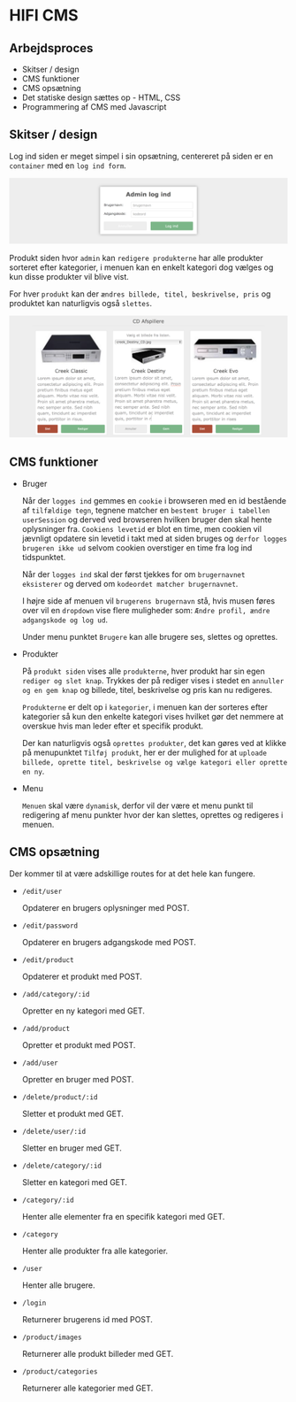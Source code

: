 # HIFI CMS

## Arbejdsproces
* Skitser / design
* CMS funktioner
* CMS opsætning
* Det statiske design sættes op - HTML, CSS
* Programmering af CMS med Javascript

## Skitser / design

Log ind siden er meget simpel i sin opsætning, centereret på siden er en `container` med en `log ind form`.

![wireframe mobil](https://github.com/TobiasBrage/hifi-tobias/raw/master/forberedelse/login.jpg?raw=true)

Produkt siden hvor `admin` kan `redigere produkterne` har alle produkter sorteret efter kategorier, i menuen kan en enkelt kategori dog vælges og kun disse produkter vil blive vist.

For hver `produkt` kan der `ændres billede, titel, beskrivelse, pris` og produktet kan naturligvis også `slettes`.

![wireframe mobil](https://github.com/TobiasBrage/hifi-tobias/raw/master/forberedelse/editproducts.jpg?raw=true)

## CMS funktioner 

* Bruger

    Når der `logges ind` gemmes en `cookie` i browseren med en id bestående af `tilfældige tegn`, tegnene matcher en `bestemt bruger i tabellen userSession` og derved ved browseren hvilken bruger den skal hente oplysninger fra. `Cookiens levetid` er blot en time, men cookien vil jævnligt opdatere sin levetid i takt med at siden bruges og `derfor logges brugeren ikke ud` selvom cookien overstiger en time fra log ind tidspunktet.

    Når der `logges ind` skal der først tjekkes for om `brugernavnet eksisterer` og derved om `kodeordet matcher brugernavnet`.

    I højre side af menuen vil `brugerens brugernavn` stå, hvis musen føres over vil en `dropdown` vise flere muligheder som: `Ændre profil, ændre adgangskode og log ud`.

    Under menu punktet `Brugere` kan alle brugere ses, slettes og oprettes.

* Produkter

    På `produkt siden` vises alle `produkterne`, hver produkt har sin egen `rediger og slet knap`. Trykkes der på rediger vises i stedet en `annuller og en gem knap` og billede, titel, beskrivelse og pris kan nu redigeres.

    `Produkterne` er delt op i `kategorier`, i menuen kan der sorteres efter kategorier så kun den enkelte kategori vises hvilket gør det nemmere at overskue hvis man leder efter et specifik produkt.

    Der kan naturligvis også `oprettes produkter`, det kan gøres ved at klikke på menupunktet `Tilføj produkt`, her er der mulighed for at `uploade billede, oprette titel, beskrivelse og vælge kategori eller oprette en ny`.

* Menu

    `Menuen` skal være `dynamisk`, derfor vil der være et menu punkt til redigering af menu punkter hvor der kan slettes, oprettes og redigeres i menuen.

## CMS opsætning

Der kommer til at være adskillige routes for at det hele kan fungere.

* `/edit/user`

    Opdaterer en brugers oplysninger med POST.

* `/edit/password`

    Opdaterer en brugers adgangskode med POST.

* `/edit/product`

    Opdaterer et produkt med POST.

* `/add/category/:id`

    Opretter en ny kategori med GET.

* `/add/product`

    Opretter et produkt med POST.

* `/add/user`

    Opretter en bruger med POST.

* `/delete/product/:id`

    Sletter et produkt med GET.

* `/delete/user/:id`

    Sletter en bruger med GET.

* `/delete/category/:id`

    Sletter en kategori med GET.

* `/category/:id`

    Henter alle elementer fra en specifik kategori med GET.

* `/category`

    Henter alle produkter fra alle kategorier.

* `/user`

    Henter alle brugere.

* `/login`

    Returnerer brugerens id med POST.

* `/product/images`

    Returnerer alle produkt billeder med GET.

* `/product/categories`

    Returnerer alle kategorier med GET.
